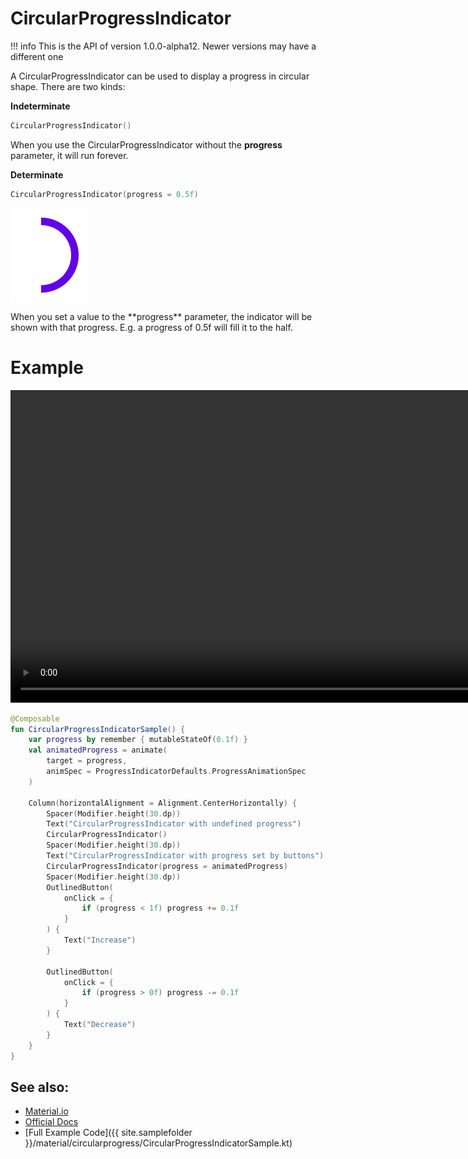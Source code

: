# CircularProgressIndicator

!!! info
    This is the API of version 1.0.0-alpha12. Newer versions may have a different one

A CircularProgressIndicator can be used to display a progress in circular shape.
There are two kinds:

**Indeterminate**

```kotlin
CircularProgressIndicator()
```

When you use the CircularProgressIndicator without the **progress** parameter, it will run forever.


**Determinate**

```kotlin
CircularProgressIndicator(progress = 0.5f)
```

<p align="left">
  <img src ="../../images/material/circularprogressindicator/progresshalf.png"  />
</p>
When you set a value to the **progress** parameter, the indicator will be shown with that progress.
E.g. a progress of 0.5f will fill it to the half.

# Example
<div>
<video height="500" align="center" controls>
  <source src="../../images/material/circularprogressindicator/circularprogress.mp4" type="video/mp4" align="center">
</video>
</div>

```kotlin
@Composable
fun CircularProgressIndicatorSample() {
    var progress by remember { mutableStateOf(0.1f) }
    val animatedProgress = animate(
        target = progress,
        animSpec = ProgressIndicatorDefaults.ProgressAnimationSpec
    )

    Column(horizontalAlignment = Alignment.CenterHorizontally) {
        Spacer(Modifier.height(30.dp))
        Text("CircularProgressIndicator with undefined progress")
        CircularProgressIndicator()
        Spacer(Modifier.height(30.dp))
        Text("CircularProgressIndicator with progress set by buttons")
        CircularProgressIndicator(progress = animatedProgress)
        Spacer(Modifier.height(30.dp))
        OutlinedButton(
            onClick = {
                if (progress < 1f) progress += 0.1f
            }
        ) {
            Text("Increase")
        }

        OutlinedButton(
            onClick = {
                if (progress > 0f) progress -= 0.1f
            }
        ) {
            Text("Decrease")
        }
    }
}
```

## See also:
* [Material.io](https://material.io/components/progress-indicators#circular-progress-indicators)
* [Official Docs](https://developer.android.com/reference/kotlin/androidx/compose/material/package-summary#circularprogressindicator)
* [Full Example Code]({{ site.samplefolder }}/material/circularprogress/CircularProgressIndicatorSample.kt)
